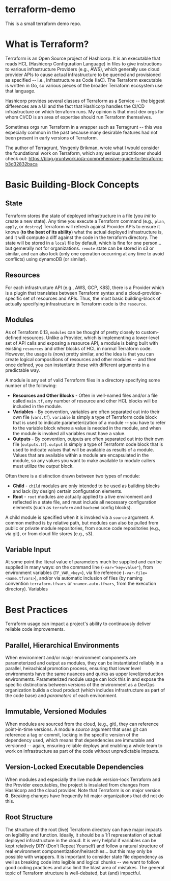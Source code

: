 # terraform-demo
This is a small terraform demo repo.

# What is Terraform?
Terraform is an Open Source project of Hashicorp. It is an executable that reads HCL (Hashicorp Configuration Language) in files to give instructions to various infrastructure Providers (e.g., AWS), which generally use cloud provider APIs to cause actual infrastructure to be queried and provisioned as specified -- i.e., Infrastructure as Code (IaC). The Terraform executable is written in Go, so various pieces of the broader Terraform ecosystem use that language.

Hashicorp provides several classes of Terraform as a Service -- the biggest differences are a UI and the fact that Hashicorp handles the CI/CD infrastructure on which terraform runs. My opinion is that most dev orgs for whom CI/CD is an area of expertise should run Terraform themselves.

Sometimes orgs run Terraform in a wrapper such as Terragrunt -- this was especially common in the past because many desirable features had not been present in early versions of Terraform.

The author of Terragrunt, Yevgeniy Brikman, wrote what I would consider the foundational work on Terraform, which any serious practitioner should check out: https://blog.gruntwork.io/a-comprehensive-guide-to-terraform-b3d32832baca

# Basic Building-Block Concepts

## State
Terraform stores the state of deployed infrastructure in a file (you *init* to create a new state). Any time you execute a Terraform command (e.g., `plan`, `apply`, or `destroy`) Terraform will refresh against Provider APIs to ensure it knows (**to the best of its ability**) what the actual deployed infrastructure is, and it will compute a diff against the code in the terraform directory. The state will be stored in a `local` file by default, which is fine for one person... but gemerally not for organizations. `remote` state can be stored in s3 or similar, and can also lock (only one operation occurring at any time to avoid conflicts) using dynamoDB (or similar).

## Resources
For each infrastructure API (e.g., AWS, GCP, K8S), there is a Provider which is a plugin that translates between Terraform syntax and a cloud-provider-specific set of resources and APIs. Thus, the most basic building-block of actually specifying infrastructure in Terraform code is the `resource`.

## Modules
As of Terraform 0.13, `modules` can be thought of pretty closely to custom-defined resources. Unlike a Provider, which is implementing a lower-level set of API calls and exposing a resource API, a module is being built with existing `resources` and other blocks of HCL in normal Terraform code. However, the usage is (now) pretty similar, and the idea is that you can create logical compositions of resources and other modules -- and then once defined, you can instantiate these with different arguments in a predictable way.

A module is any set of valid Terraform files in a directory specifying some number of the following:

  * **Resources and Other Blocks** - Often in well-named files and/or a file called `main.tf`, any number of resource and other HCL blocks will be included in the module.
  * **Variables** - By convention, variables are often separated out into their own file (`vars.tf`). `variable` is simply a type of Terraform code block that is used to indicate parameterization of a module -- you have to refer to the variable block where a value is needed in the module, and when the module is invoked all variables must have a value.
  * **Outputs** - By convention, outputs are often separated out into their own file (`outputs.tf`). `output` is simply a type of Terraform code block that is used to indicate values that will be available as results of a module. Values that are available within a module are encapsulated in the module, so any values you want to make available to module callers must utilize the *output* block.

Often there is a distinction drawn between two types of module:

  * **Child** - `child` modules are only intended to be used as building blocks and lack (by design) certain configuration elements.
  * **Root** - `root` modules are actually applied to a live environment and reflected in a state file, and must include all necessary configuration elements (such as `terraform` and `backend` config blocks).

A child module is specified when it is invoked via a `source` argument. A common method is by relative path, but modules can also be pulled from public or private module repositories, from source code repositories (e.g., via git), or from cloud file stores (e.g., s3).

## Variable Input
At some point the literal value of parameters much be supplied and can be supplied in many ways: on the command line (`-var="key=value"`), from environment variables (`TF_VAR_<key>`), via file reference (`-var-file=<name.tfvars>`), and/or via automatic inclusion of files (by naming convention `terraform.tfvars` or `<name>.auto.tfvars`, from the execution directory). Variables 

# Best Practices
Terraform usage can impact a project's ability to continuously deliver reliable code improvements.

## Parallel, Hierarchical Environments
When environment and/or major environment components are parameterized and output as modules, they can be instantiated reliably in a parallel, heirachical promotion process, ensuring that lower level environments have the same nuances and quirks as upper level/production environments. Parameterized module usage can lock this in and expose the specific distinctions between *versions* of the environment as a DevOps organization builds a cloud product (which includes infrastructure as part of the code base) and *parameters* of each environment.

## Immutable, Versioned Modules
When modules are sourced from the cloud, (e.g., git), they can reference point-in-time versions. A module *source* argument that uses git can reference a tag or commit, locking in the specific version of the dependency used, which means that dependencies are immutable and versioned -- again, ensuring reliable deploys and enabling a whole team to work on infrastructure as part of the code without unpredictable impacts.

## Version-Locked Executable Dependencies
When modules and especially the live module version-lock Terraform and the Provider executables, the project is insulated from changes from Hashicorp and the cloud provider. Note that Terraform is on major version **0**. Breaking changes have frequently hit major organizations that did not do this.

## Root Structure
The structure of the root (live) Terraform directory can have major impacts on legibility and function. Ideally, it should be a 1:1 representation of actual deployed infrastructure in the cloud. It is very helpful if variables can be kept relatively DRY (Don't Repeat Yourself) and follow a natural structure of real environment componentization/heirarchies... but this may only be possible with wrappers. It is important to consider state file dependency as well as breaking code into legible and logical chunks -- we want to follow good coding practices and also limit the blast area of mistakes. The general topic of Terraform structure is well-debated, but (and) impactful.
